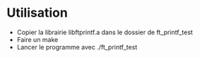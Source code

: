 # Utilisation
* Copier la librairie libftprintf.a dans le dossier de ft_printf_test
* Faire un make
* Lancer le programme avec ./ft_printf_test
